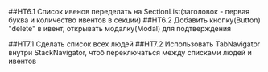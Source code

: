 ##HT6.1 Список ивенов переделать на SectionList(заголовок - первая буква и количество ивентов в секции)
##HT6.2 Добавить кнопку(Button) "delete" в ивент, открывать модалку(Modal) для подтверждения

##HT7.1 Сделать список всех людей
##HT7.2 Использовать TabNavigator внутри StackNavigator, чтоб переключаться между списками людей и ивентов